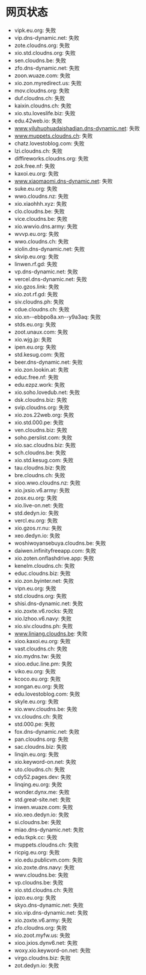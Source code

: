 # 网页状态
- vipk.eu.org: 失败
- vip.dns-dynamic.net: 失败
- zote.cloudns.org: 失败
- xio.std.cloudns.org: 失败
- sen.cloudns.be: 失败
- zfo.dns-dynamic.net: 失败
- zoon.wuaze.com: 失败
- xio.zon.myredirect.us: 失败
- mov.cloudns.org: 失败
- duf.cloudns.ch: 失败
- kaixin.cloudns.ch: 失败
- xio.stu.loveslife.biz: 失败
- edu.42web.io: 失败
- www.yiluhuohuadaishadian.dns-dynamic.net: 失败
- www.muppets.cloudns.ch: 失败
- chatz.lovestoblog.com: 失败
- lzi.cloudns.ch: 失败
- diffireworks.cloudns.org: 失败
- zok.free.nf: 失败
- kaxoi.eu.org: 失败
- www.xiaomaomi.dns-dynamic.net: 失败
- suke.eu.org: 失败
- wwo.cloudns.nz: 失败
- xio.xiaohhh.xyz: 失败
- clo.cloudns.be: 失败
- vice.cloudns.be: 失败
- xio.wwvio.dns.army: 失败
- wvvp.eu.org: 失败
- wwo.cloudns.ch: 失败
- xiolin.dns-dynamic.net: 失败
- skvip.eu.org: 失败
- linwen.rf.gd: 失败
- vp.dns-dynamic.net: 失败
- vercel.dns-dynamic.net: 失败
- xio.gzos.link: 失败
- xio.zot.rf.gd: 失败
- siv.cloudns.ph: 失败
- cdue.cloudns.ch: 失败
- xio.xn--ebbpo8a.xn--y9a3aq: 失败
- stds.eu.org: 失败
- zoot.unaux.com: 失败
- xio.wjg.jp: 失败
- ipen.eu.org: 失败
- std.kesug.com: 失败
- beer.dns-dynamic.net: 失败
- xio.zon.lookin.at: 失败
- educ.free.nf: 失败
- edu.ezpz.work: 失败
- xio.soho.lovedub.net: 失败
- dsk.cloudns.biz: 失败
- svip.cloudns.org: 失败
- xio.zos.22web.org: 失败
- xio.std.000.pe: 失败
- ven.cloudns.biz: 失败
- soho.perslist.com: 失败
- xio.sac.cloudns.biz: 失败
- sch.cloudns.be: 失败
- xio.std.kesug.com: 失败
- tau.cloudns.biz: 失败
- bre.cloudns.ch: 失败
- xioo.wwo.cloudns.nz: 失败
- xio.jxsio.v6.army: 失败
- zosx.eu.org: 失败
- xio.live-on.net: 失败
- std.dedyn.io: 失败
- vercl.eu.org: 失败
- xio.gzos.rr.nu: 失败
- xeo.dedyn.io: 失败
- woshiwoyansebuya.cloudns.be: 失败
- daiwen.infinityfreeapp.com: 失败
- xio.zoten.onflashdrive.app: 失败
- kenelm.cloudns.ch: 失败
- educ.cloudns.biz: 失败
- xio.zon.byinter.net: 失败
- vipn.eu.org: 失败
- std.cloudns.org: 失败
- shisi.dns-dynamic.net: 失败
- xio.zoxte.v6.rocks: 失败
- xio.lzhoo.v6.navy: 失败
- xio.siv.cloudns.ph: 失败
- www.liniang.cloudns.be: 失败
- xioo.kaxoi.eu.org: 失败
- vast.cloudns.ch: 失败
- xio.mydns.tw: 失败
- xioo.educ.line.pm: 失败
- viko.eu.org: 失败
- kcoco.eu.org: 失败
- xongan.eu.org: 失败
- edu.lovestoblog.com: 失败
- skyle.eu.org: 失败
- xio.wwv.cloudns.be: 失败
- vx.cloudns.ch: 失败
- std.000.pe: 失败
- fox.dns-dynamic.net: 失败
- pan.cloudns.org: 失败
- sac.cloudns.biz: 失败
- linqin.eu.org: 失败
- xio.keyword-on.net: 失败
- uto.cloudns.ch: 失败
- cdy52.pages.dev: 失败
- linqing.eu.org: 失败
- wonder.dynx.me: 失败
- std.great-site.net: 失败
- inwen.wuaze.com: 失败
- xio.xeo.dedyn.io: 失败
- si.cloudns.be: 失败
- miao.dns-dynamic.net: 失败
- edu.tkpk.cc: 失败
- muppets.cloudns.ch: 失败
- ricpig.eu.org: 失败
- xio.edu.publicvm.com: 失败
- xio.zoxte.dns.navy: 失败
- wwv.cloudns.be: 失败
- vp.cloudns.be: 失败
- xio.std.cloudns.ch: 失败
- ipzo.eu.org: 失败
- skyo.dns-dynamic.net: 失败
- xio.vip.dns-dynamic.net: 失败
- xio.zoxte.v6.army: 失败
- zfo.cloudns.org: 失败
- xio.zoot.myfw.us: 失败
- xioo.jxios.dynv6.net: 失败
- woxy.xio.keyword-on.net: 失败
- virgo.cloudns.biz: 失败
- zot.dedyn.io: 失败
